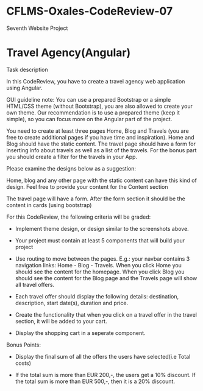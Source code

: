 # CFLMS-Oxales-CodeReview-07

Seventh Website Project

# Travel Agency(Angular)

Task description

In this CodeReview, you have to create a travel agency web application using Angular.

GUI guideline note:  You can use a prepared Bootstrap or a simple HTML/CSS theme (without Bootstrap), you are also allowed to create your own theme. Our recommendation is to use a prepared theme (keep it simple), so you can focus more on the Angular part of the project.

You need to create at least three pages Home, Blog and Travels (you are free to create additional pages if you have time and inspiration). Home and Blog should have the static content. The travel page should have a form for inserting info about travels as well as a list of the travels. For the bonus part you should create a filter for the travels in your App.

Please examine the designs below as a suggestion:

Home, blog and any other page with the static content can have this kind of design. Feel free to provide your content for the Content section

The travel page will have a form. After the form section it should be the content in cards (using bootstrap)


For this CodeReview, the following criteria will be graded:

- Implement theme design, or design similar to the screenshots above. 

- Your project must contain at least 5 components that will build your project

- Use routing to move between the pages. E.g.: your navbar contains 3 navigation links: Home - Blog - Travels. When you click Home you should see the content for the homepage.     When you click Blog you should see the content for the Blog page and the Travels page will show all travel offers.

- Each travel offer should display the following details: destination, description, start date(s), duration and price. 

- Create the functionality that when you click on a travel offer in the travel section, it will be added to your cart.

- Display the shopping cart in a seperate component.

Bonus Points:

- Display the final sum of all the offers the users have selected(i.e Total costs)

- If the total sum is more than EUR 200,-, the users get a 10% discount. If the total sum is more than EUR 500,-, then it is a 20% discount.
